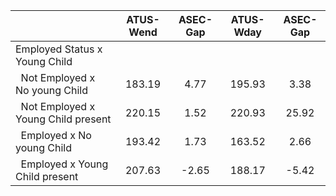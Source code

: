 
|                      |    ATUS-Wend |     ASEC-Gap |    ATUS-Wday |     ASEC-Gap |
| -------------------- | :----------: | :----------: | :----------: | :----------: |
| Employed Status x Young Child |              |              |              |              |
| &nbsp;&nbsp;Not Employed x No young Child |       183.19 |         4.77 |       195.93 |         3.38 |
| &nbsp;&nbsp;Not Employed x Young Child present |       220.15 |         1.52 |       220.93 |        25.92 |
| &nbsp;&nbsp;Employed x No young Child |       193.42 |         1.73 |       163.52 |         2.66 |
| &nbsp;&nbsp;Employed x Young Child present |       207.63 |        -2.65 |       188.17 |        -5.42 |

